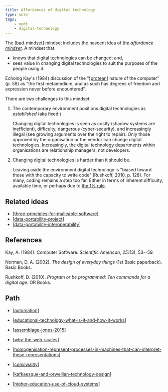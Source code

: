 ```yaml
---
title: Affordances of digital technology
type: note
tags:
    - nodt
    - digital-technology
---
```


The [[bad-mindset]] mindset includes the nascent idea of [_the affordance mindset_](https://djon.es/blog/2014/11/07/established-versus-affordances-part-of-the-reason-institutional-e-learning-is-like-teenage-sex/#the-affordance-mindset). A mindset that 

- knows that digital technologies can be changed; and,
- sees value in changing digital technologies to suit the purposes of the people using it.

Echoing Kay's (1984) discussion of the "[[protean]] nature of the computer" (p. 59) as "the first metamedium, and as such has degrees of freedom and expression never before encountered". 

There are two challenges to this mindset:

1. The contemporary environment positions digital technologies as _established_ (aka fixed.)

    Changing digital technologies is seen as costly (shadow systems are inefficient), difficulty, dangerous (cyber-security), and increasingly illegal (see growing arguments over the right to repair). Only those approved by the organisation or the vendor can change digital technologies. Increasingly, the digital technology departments within organisations are relationship managers, not developers.

2. Changing digital technologies is harder than it should be.

    Leaving aside the environment digital technology is "biased toward those with the capacity to write code" (Rushkoff, 2010, p. 128). For many, coding remains a step too far. Either in terms of inherent difficulty, available time, or perhaps due to [the 1% rule](https://en.wikipedia.org/wiki/1%25_rule).

## Related ideas

- [[three-principles-for-malleable-software]] 
- [[data-portability-project]]
- [[data-portability-interoperability]]

## References

Kay, A. (1984). Computer Software. *Scientific American*, *251*(3), 53--59.

Norman, D. A. (2002). *The design of everyday things* (1st Basic paperback). Basic Books.

Rushkoff, D. (2010). *Program or be programmed: Ten commands for a digital age*. OR Books.

## Path

- [[automation]]

- [[educational-technology-what-is-it-and-how-it-works]]
- [[assemblage-jones-2015]]
- [[why-the-web-scales]]
- [[homogenisation-represent-processes-in-machines-that-can-interpret-those-representations]]
- [[conviviality]]
- [[kafkaesque-and-orwellian-technology-design]]
- [[higher-education-use-of-cloud-systems]]


[//begin]: # "Autogenerated link references for markdown compatibility"
[bad-mindset]: ../CASA/bad-mindset "The BAD (Bricolage, Affordances, Distribution) mindset"
[protean]: ../concepts/protean "Protean"
[three-principles-for-malleable-software]: three-principles-for-malleable-software "Three principles for malleable software"
[data-portability-project]: ../CASA/data-portability-project "Data Portability Project "
[data-portability-interoperability]: ../computing/data-portability-interoperability "Data portability and interoperability"
[automation]: automation "Automation"
[educational-technology-what-is-it-and-how-it-works]: educational-technology-what-is-it-and-how-it-works "Educational technology: what is it and how it works"
[assemblage-jones-2015]: ../Distribution/assemblage-jones-2015 "Assemblage (Jones, 2015)"
[why-the-web-scales]: why-the-web-scales "Why the web scales"
[homogenisation-represent-processes-in-machines-that-can-interpret-those-representations]: homogenisation-represent-processes-in-machines-that-can-interpret-those-representations "Homogenisation - represent processes in machines that can interpret those representations"
[conviviality]: conviviality "Convivality"
[kafkaesque-and-orwellian-technology-design]: ../kafkaesque-and-orwellian-technology-design "Kafkaesque and Orwellian Technology Design"
[higher-education-use-of-cloud-systems]: higher-education-use-of-cloud-systems "# Higher education use of cloud systems"
[//end]: # "Autogenerated link references"
